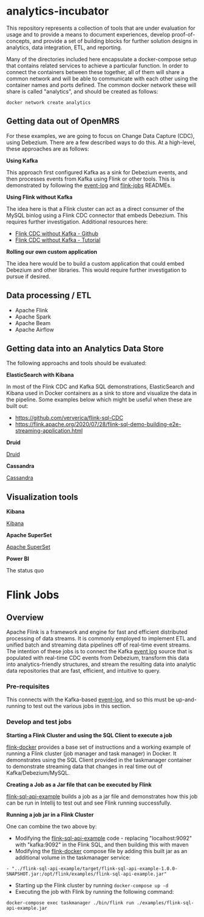 # analytics-incubator

This repository represents a collection of tools that are under evaluation for usage and to provide a means to document experiences, develop proof-of-concepts, and provide a set of building blocks for further solution designs in analytics, data integration, ETL, and reporting.

Many of the directories included here encapsulate a docker-compose setup that contains related services to achieve a particular function.  In order to connect the containers between these together, all of them will share a common network and will be able to communicate with each other using the container names and ports defined. The common docker network these will share is called "analytics", and should be created as follows:

```shell
docker network create analytics
```

## Getting data out of OpenMRS

For these examples, we are going to focus on Change Data Capture (CDC), using Debezium.  There are a few described ways to do this.  At a high-level, these approaches are as follows:

**Using Kafka**

This approach first configured Kafka as a sink for Debezium events, and then processes events from Kafka using Flink or other tools.  This is demonstrated by following the [event-log](kafka) and [flink-jobs](flink-jobs) READMEs.

**Using Flink without Kafka**

The idea here is that a Flink cluster can act as a direct consumer of the MySQL binlog using a Flink CDC connector that embeds Debezium.   This requires further investigation.  Additional resources here:

* [Flink CDC without Kafka - Github](https://github.com/ververica/flink-cdc-connectors)
* [Flink CDC without Kafka - Tutorial](https://ververica.github.io/flink-cdc-connectors/master/content/quickstart/mysql-postgres-tutorial.html#)

**Rolling our own custom application**

The idea here would be to build a custom application that could embed Debezium and other libraries.  This would require further investigation to pursue if desired.

## Data processing / ETL

* Apache Flink
* Apache Spark
* Apache Beam
* Apache Airflow

## Getting data into an Analytics Data Store

The following approachs and tools should be evaluated:

**ElasticSearch with Kibana**

In most of the Flink CDC and Kafka SQL demonstrations, ElasticSearch and Kibana used in Docker containers as a sink to store and visualize the data in the pipeline.  Some examples below which might be useful when these are built out:

* https://github.com/ververica/flink-sql-CDC
* https://flink.apache.org/2020/07/28/flink-sql-demo-building-e2e-streaming-application.html

**Druid**

[Druid](https://druid.apache.org/technology)

**Cassandra**

[Cassandra](https://cassandra.apache.org/_/index.html)

## Visualization tools

**Kibana**

[Kibana](https://www.elastic.co/kibana/)

**Apache SuperSet**

[Apache SuperSet](https://superset.apache.org/)

**Power BI**

The status quo


# Flink Jobs

## Overview

Apache Flink is a framework and engine for fast and efficient distributed processing of data streams.  It is commonly employed to implement ETL and unified batch and streaming data pipelines off of real-time event streams.  The intention of these jobs is to connect the Kafka [event log](../event-log) source that is populated with real-time CDC events from Debezium, transform this data into analytics-friendly structures, and stream the resulting data into analytic data repositories that are fast, efficient, and intuitive to query.

### Pre-requisites

This connects with the Kafka-based [event-log](../event-log), and so this must be up-and-running to test out the various jobs in this section.

### Develop and test jobs

**Starting a Flink Cluster and using the SQL Client to execute a job**

[flink-docker](flink) provides a base set of instructions and a working example of running a Flink cluster (job manager and task manager) in Docker.  It demonstrates using the SQL Client provided in the taskmanager container to demonstrate streaming data that changes in real time out of Kafka/Debezium/MySQL.

**Creating a Job as a Jar file that can be executed by Flink**

[flink-sql-api-example](flink-sql-api-example) builds a job as a jar file and demonstrates how this job can be run in Intellij to test out and see Flink running successfully.

**Running a job jar in a Flink Cluster**

One can combine the two above by:

* Modifying the [flink-sql-api-example](flink-sql-api-example) code - replacing "localhost:9092" with "kafka:9092" in the Flink SQL, and then building this with maven
* Modifying the [flink-docker](flink) compose file by adding this built jar as an additional volume in the taskmanager service:
```
- "../flink-sql-api-example/target/flink-sql-api-example-1.0.0-SNAPSHOT.jar:/opt/flink/examples/flink-sql-api-example.jar"
```
* Starting up the Flink cluster by running `docker-compose up -d`
* Executing the job with Flink by running the following command:
```shell
docker-compose exec taskmanager ./bin/flink run ./examples/flink-sql-api-example.jar
```
